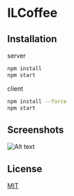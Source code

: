 # ILCoffee

## Installation

server
```bash
npm install
npm start
```

client
```bash
npm install --force
npm start
```


## Screenshots

![Alt text](./mockups/mockupMain.jpg?raw=true "Optional Title")

## License
[MIT](https://choosealicense.com/licenses/mit/)
